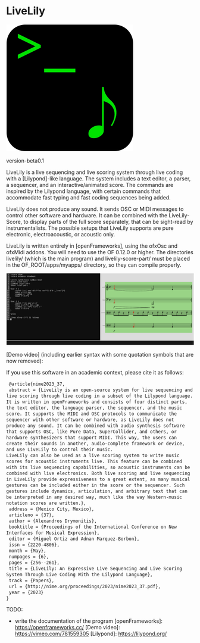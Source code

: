 # LiveLily
![LiveLily logo](images/livelily_logo_scaled.png?raw=true)
   
version-beta0.1

LiveLily is a live sequencing and live scoring system through live coding with a [Lilypond]-like language. The system includes a text editor, a parser, a sequencer, and an interactive/animated score. The commands are inspired by the Lilypond language, with certain commands that accommodate fast typing and fast coding sequences being added.

LiveLily does not produce any sound. It sends OSC or MIDI messages to control other software and hardware. It can be combined with the LiveLily-Score, to display parts of the full score separately, that can be sight-read by instrumentalists. The possible setups that LiveLily supports are pure electronic, electroacoustic, or acoustic only.

LiveLily is written entirely in [openFrameworks], using the ofxOsc and ofxMidi addons. You will need to use the OF 0.12.0 or higher.
The directories livelily/ (which is the main program) and livelily-score-part/ must be placed in the OF_ROOT/apps/myapps/ directory, so they can compile properly.
   
![LiveLily screenshow](images/livelily_screenshot.png?raw=true)
  
[Demo video] (including earlier syntax with some quotation symbols that are now removed):

If you use this software in an academic context, please cite it as follows:
```
 @article{nime2023_37,
 abstract = {LiveLily is an open-source system for live sequencing and live scoring through live coding in a subset of the Lilypond language. It is written in openFrameworks and consists of four distinct parts, the text editor, the language parser, the sequencer, and the music score. It supports the MIDI and OSC protocols to communicate the sequencer with other software or hardware, as LiveLily does not produce any sound. It can be combined with audio synthesis software that supports OSC, like Pure Data, SuperCollider, and others, or hardware synthesizers that support MIDI. This way, the users can create their sounds in another, audio-complete framework or device, and use LiveLily to control their music.
LiveLily can also be used as a live scoring system to write music scores for acoustic instruments live. This feature can be combined with its live sequencing capabilities, so acoustic instruments can be combined with live electronics. Both live scoring and live sequencing in LiveLily provide expressiveness to a great extent, as many musical gestures can be included either in the score or the sequencer. Such gestures include dynamics, articulation, and arbitrary text that can be interpreted in any desired way, much like the way Western-music notation scores are written.},
 address = {Mexico City, Mexico},
 articleno = {37},
 author = {Alexandros Drymonitis},
 booktitle = {Proceedings of the International Conference on New Interfaces for Musical Expression},
 editor = {Miguel Ortiz and Adnan Marquez-Borbon},
 issn = {2220-4806},
 month = {May},
 numpages = {6},
 pages = {256--261},
 title = {LiveLily: An Expressive Live Sequencing and Live Scoring System Through Live Coding With the Lilypond Language},
 track = {Papers},
 url = {http://nime.org/proceedings/2023/nime2023_37.pdf},
 year = {2023}
}
```

  
TODO:
- write the documentation of the program
[openFrameworks]: https://openframeworks.cc/
[Demo video]: https://vimeo.com/781559305
[Lilypond]: https://lilypond.org/
